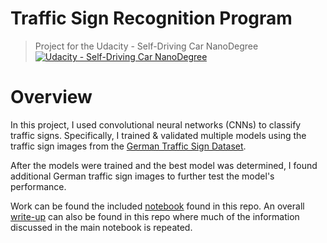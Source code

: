 # Traffic Sign Recognition Program
> Project for the Udacity - Self-Driving Car NanoDegree [![Udacity - Self-Driving Car NanoDegree](https://s3.amazonaws.com/udacity-sdc/github/shield-carnd.svg)](http://www.udacity.com/drive)

# Overview

In this project, I used convolutional neural networks (CNNs) to classify traffic signs. Specifically, I trained & validated multiple models using the traffic sign images from the [German Traffic Sign Dataset](http://benchmark.ini.rub.de/?section=gtsrb&subsection=dataset). 

After the models were trained and the best model was determined, I found additional German traffic sign images to further test the model's performance.

Work can be found the included [notebook](Traffic_Sign_Classifier.ipynb) found in this repo. An overall [write-up](writeup.html) can also be found in this repo where much of the information discussed in the main notebook is repeated.